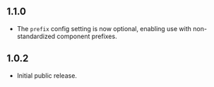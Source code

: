 ## 1.1.0

- The `prefix` config setting is now optional, enabling use with non-standardized
  component prefixes.

## 1.0.2

- Initial public release.
